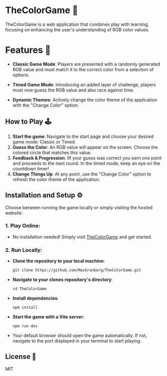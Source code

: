 # TheColorGame 🎨
TheColorGame is a web application that combines play with learning, focusing on enhancing the user's understanding of RGB color values.

# Features 🌟

- **Classic Game Mode**: Players are presented with a randomly generated RGB value and must match it to the correct color from a selection of options.
  
- **Timed Game Mode**: Introducing an added layer of challenge, players must now guess the RGB value and also race against time.

- **Dynamic Themes**: Actively change the color theme of the application with the "Change Color" option.

## How to Play 🕹️

1. **Start the game**: Navigate to the start page and choose your desired game mode: Classic or Timed.
2. **Guess the Color**: An RGB value will appear on the screen. Choose the colored circle that matches this value.
3. **Feedback & Progression**: IIf your guess was correct you earn one point and proceeds to the next round. In the timed mode, keep an eye on the countdown timer!
4. **Change Things Up**: At any point, use the "Change Color" option to refresh the color theme of the application.

## Installation and Setup ⚙️

Choose between running the game locally or simply visiting the hosted website:

### 1. **Play Online**: 
   - No installation needed! Simply visit [TheColorGame](https://thergbcolorgame.netlify.app/) and get started.

### 2. **Run Locally**:

   - **Clone the repository to your local machine**: 
     ```
     git clone https://github.com/MaxGranberg/TheColorGame.git
     ```

   - **Navigate to your clones repository's directory**: 
     ```
     cd TheColorGame
     ```

   - **Install dependencies**:
     ```
     npm install
     ```

   - **Start the game with a Vite server**: 
     ```
     npm run dev
     ```

   - Your default browser should open the game automatically. If not, navigate to the port displayed in your terminal to start playing.

   ## License 📝
   MIT